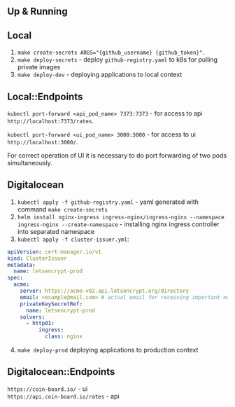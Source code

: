 ## Up & Running

## Local

1. `make create-secrets ARGS="{github_username} {github_token}"`.
2. `make deploy-secrets` - deploy `github-registry.yaml` to k8s for pulling private images
3. `make deploy-dev` - deploying applications to local context

## Local::Endpoints

`kubectl port-forward <api_pod_name> 7373:7373` - for access to api `http://localhost:7373/rates`.  

`kubectl port-forward <ui_pod_name> 3000:3000`  - for access to ui  `http://localhost:3000/`. 

For correct operation of UI it is necessary to do port forwarding of two pods simultaneously.

## Digitalocean

1. `kubectl apply -f github-registry.yaml` - yaml generated with command `make create-secrets`
2. `helm install nginx-ingress ingress-nginx/ingress-nginx --namespace ingress-nginx --create-namespace` - installing nginx ingress controller into separated namespace
3. `kubectl apply -f cluster-issuer.yml`:
```yml
apiVersion: cert-manager.io/v1
kind: ClusterIssuer
metadata:
  name: letsencrypt-prod
spec:
  acme:
    server: https://acme-v02.api.letsencrypt.org/directory
    email: <example@mail.com> # actual email for receiving important notifications from letsencrypt
    privateKeySecretRef:
      name: letsencrypt-prod
    solvers:
      - http01:
          ingress:
            class: nginx
```
4. `make deploy-prod` deploying applications to production context

## Digitalocean::Endpoints

`https://coin-board.io/` - ui  
`https://api.coin-board.io/rates` - api
   
   
